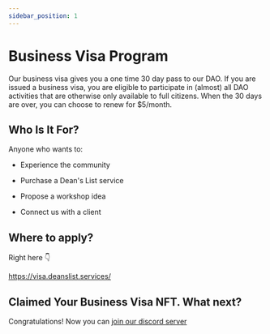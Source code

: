 ```yaml
---
sidebar_position: 1
---
```


# Business Visa Program

Our business visa gives you a one time 30 day pass to our DAO. If you are issued a business visa, you are eligible to participate in (almost) all DAO activities that are otherwise only available to full citizens. When the 30 days are over, you can choose to renew for $5/month.

## Who Is It For?

Anyone who wants to:

- Experience the community

- Purchase a Dean's List service

- Propose a workshop idea

- Connect us with a client

## Where to apply?

Right here 👇

[https://visa.deanslist.services/ ](https://visa.deanslist.services/)

## Claimed Your Business Visa NFT. What next?

Congratulations! Now you can [join our discord server](https://discord.gg/CYSY8vK45b)
